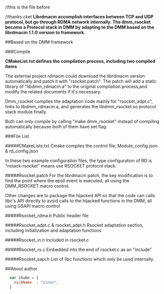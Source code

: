 //this is the file before

//thanks 
cket
**Librdmacm accomplish interfaces between TCP and UDP protocol, but go through RDMA network internally. The dmm_rsocket become a Protocol stack in DMM by adapting to the DMM based on the librdmacm 1.1.0 version to framework.**

##Based on the DMM framework

###Compile

**CMakeList.txt defines the compilation process, including two compiled items**

The external project rdmacm could download the librdmacm version automatically and patch it with "rsocket.patch". The patch will add a static library of "libdmm_rdmacm.a" to the original compilation process,and modify the related documents if it's necessary.

Dmm_rsocket compiles the adaptation code mainly for "rsocket_adpt.c", links to libdmm_rdmacm.a, and generates the libdmm_rsocket.so protocol stack module finally.
   
Both can only compile by calling "make dmm_rsocket" instead of compiling automatically because both of them have set flag.


###File List

#####CMakeLists.txt
Cmake compiles the control file, Module_config.json & rd_config.json

In these two example configuration files, the type configuration of RD is "nstack-rsocket" means use RSOCKET protocol stack.

#####Rsocket.patch
For the librdmacm patch, the key modification is to find the point where the epoll event is executed, all using the DMM_RSOCKET macro control.

Other changes are to package the hijacked API so that the code can calls libc's API directly to avoid calls to the hijacked functions in the DMM, all using GSAPI macro control

#####Rsocket_rdma.h
Public header file

#####Rsocket_adpt.c & rsocket_adpt.h
Rsocket adaptation section, including initialization and adaptation functions

#####Rsocket_in.h
Included in rsocket.c

#####Rsocket_rs.c
Embedded into the end of rsocket.c as an "include"

#####Rsocket_sapi.h
List of libc functions which only be used internally.

##About author

```javascript
  var ihubo = {
    nickName  : "yinan",
  }
```
